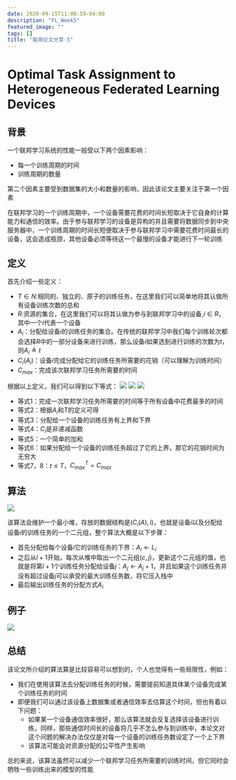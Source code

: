 ```yaml
---
date: 2020-09-15T11:00:59-04:00
description: "FL_Week5"
featured_image: ""
tags: []
title: "每周论文分享-5"
---
```


# Optimal Task Assignment to Heterogeneous Federated Learning Devices 

## 背景

一个联邦学习系统的性能一般受以下两个因素影响：
* 每一个训练周期的时间
* 训练周期的数量

第二个因素主要受到数据集的大小和数量的影响，因此该论文主要关注于第一个因素

在联邦学习的一个训练周期中，一个设备需要花费的时间长短取决于它自身的计算能力和通信的效率。由于参与联邦学习的设备是异构的并且需要将数据同步到中央服务器中，一个训练周期的时间长短便取决于参与联邦学习中需要花费时间最长的设备，这会造成瓶颈，其他设备必须等待这一个最慢的设备才能进行下一轮训练

## 定义

首先介绍一些定义：
* $T\in N$:相同的、独立的、原子的训练任务，在这里我们可以简单地将其认做所有设备训练次数的总和
* $R$:资源的集合，在这里我们可以将其认做为参与到联邦学习中的设备,$i\in R$，其中一个$i$代表一个设备
* $A_i$：分配给设备$i$的训练任务的集合。在传统的联邦学习中我们每个训练轮次都会选择$R$中的一部分设备来进行训练，那么设备$i$如果选到进行训练的次数为$t$，则$A_i \triangleq t$
* $C_i(A_i)$：设备$i$完成分配给它的训练任务所需要的花销（可以理解为训练时间）
* $C_{max}$：完成该次联邦学习任务所需要的时间

根据以上定义，我们可以得到以下等式：
![](/images/paper_week5/1.png)
![](/images/paper_week5/2.png)
![](/images/paper_week5/3.png)

* 等式1：完成一次联邦学习任务所需要的时间等于所有设备中花费最多的时间
* 等式2：根据$A_i$和$T$的定义可得
* 等式3：分配给一个设备的训练任务有上界和下界
* 等式4：$C_i$是非递减函数
* 等式5：一个简单的加和
* 等式6：如果分配给一个设备的训练任务超过了它的上界，那它的花销时间为无穷大
* 等式7，8：$t \leq T$，$C_{max}^T = C_{max}$

## 算法

![](/images/paper_week5/4.png)

该算法会维护一个最小堆，存放的数据结构是$(C_i(A), i)$，也就是设备$i$以及分配给设备$i$的训练任务的一个二元组，整个算法大概是以下步骤：
* 首先分配给每个设备$i$它的训练任务的下界：$A_i \leftarrow L_i$
* 之后从$l+1$开始，每次从堆中取出一个二元组$(c, j)$，更新这个二元组的值，也就是将第$l+1$个训练任务分配给设备$j$：$A_j \leftarrow A_j + 1$，并且如果这个训练任务并没有超过设备$j$可以承受的最大训练任务数，将它压入栈中
* 最后输出训练任务的分配方式$A_i$

## 例子

![](/images/paper_week5/5.png)

## 总结

该论文所介绍的算法算是比较容易可以想到的，个人也觉得有一些局限性，例如：
* 我们在使用该算法去分配训练任务的时候，需要提前知道具体某个设备完成某个训练任务的时间
* 即便我们可以通过该设备上数据集或者通信效率去估算这个时间，但也有着以下问题：
  * 如果某一个设备通信效率很好，那么该算法就会反复选择该设备进行训练，同样，那些通信时间长的设备将几乎不怎么参与到训练中，本论文对这个问题的解决办法仅仅是对每一个设备的训练任务数设定了一个上下界
  * 该算法可能会对资源分配的公平性产生影响

总的来说，该算法虽然可以减少一个联邦学习任务所需要的训练时间，但它同时会牺牲一些训练出来的模型的性能


